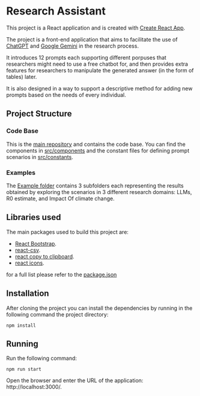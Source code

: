 # Research Assistant
This project is a React application and is created with [Create React App](https://github.com/facebook/create-react-app). 

The project is a front-end application that aims to facilitate the use of [ChatGPT](https://chat.openai.com/) and [Google Gemini](https://gemini.google.com/app) in the research process.

It introduces 12 prompts each supporting different porpuses that researchers might need to use a free chatbot for, and then provides extra features for researchers to manipulate the generated answer (in the form of tables) later.

It is also designed in a way to support a descriptive method for adding new prompts based on the needs of every individual.

## Project Structure
### Code Base
This is the [main repository](https://github.com/mahsaSH717/research_assistant) and contains the code base. You can find the components in [src/components](src/components) and the constant files for defining prompt scenarios in [src/constants](src/constants).
### Examples
The [Example folder](examples) contains 3 subfolders each representing the results obtained by exploring the scenarios in 3 different research domains: LLMs, R0 estimate, and Impact Of climate change.

## Libraries used
The main packages used to build this project are:
  * [React Bootstrap](https://react-bootstrap.netlify.app/).
  * [react-csv](https://github.com/react-csv/react-csv#readme).
  * [react copy to clipboard](https://github.com/nkbt/react-copy-to-clipboard).
  * [react icons](https://react-icons.github.io/react-icons/).
  
  for a full list please refer to the [package.json](package.json)

## Installation

After cloning the project you can install the dependencies by running in the following command the project directory:

    npm install

## Running
Run the following command:

    npm run start

Open the browser and enter the URL of the application: http://localhost:3000/.
